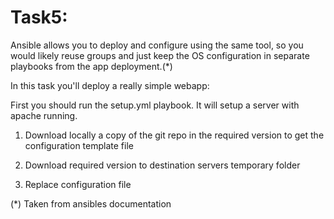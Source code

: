 # Task5:

Ansible allows you to deploy and configure using the same tool, so you would likely reuse groups and just keep the OS configuration in separate playbooks from the app deployment.(*)

In this task you'll deploy a really simple webapp:

First you should run the setup.yml playbook. It will setup a server with apache running.

1. Download locally a copy of the git repo in the required version to get the configuration template file

2. Download required version to destination servers temporary folder

3. Replace configuration file

(*) Taken from ansibles documentation
